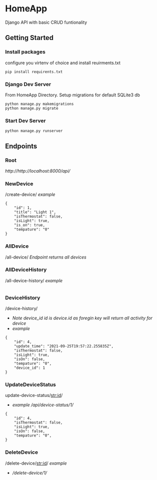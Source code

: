 # HomeApp
Django API with basic CRUD funtionality

## Getting Started

### Install packages
configure you virtenv of choice and install reuirments.txt

```
pip install requirents.txt
```
### Django Dev Server
From HomeApp Directory. Setup migrations for default SQLite3 db
```
python manage.py makemigrations
python manage.py migrate

```
### Start Dev Server
```
python manage.py runserver
```

## Endpoints
### Root
*http://http://localhost:8000/api/*

### NewDevice
/create-device/
*example*
```
{
    "id": 1,
    "title": "Light 1",
    "isThermostat": false,
    "isLight": true,
    "is_on": true,
    "tempature": "0"
}
```
### AllDevice
/all-device/
*Endpoint returns all devices*

### AllDeviceHistory
/all-device-history/
*example*
```

```
### DeviceHistory
/device-history/
- *Note device_id id is device.id as foregin key will return all activity for device*
- *example*
```
{
    "id": 4,
    "update_time": "2021-09-25T19:57:22.255835Z",
    "isThermostat": false,
    "isLight": true,
    "isOn": false,
    "tempature": "0",
    "device_id": 1
}
```
### UpdateDeviceStatus
update-device-status/<str:id>/
- *example /api/device-status/1/*

```
{
    "id": 4,
    "isThermostat": false,
    "isLight": true,
    "isOn": false,
    "tempature": "0",
}
```
### DeleteDevice
/delete-device/<str:id>/
*example*
- */delete-device/1/*
```

```
